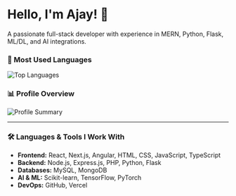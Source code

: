 # Hello, I'm Ajay! 👋

A passionate full-stack developer with experience in MERN, Python, Flask, ML/DL, and AI integrations.

### 🚀 Most Used Languages
![Top Languages](https://github-readme-stats.vercel.app/api/top-langs/?username=ajayduraisamy&layout=compact&langs_count=6&theme=radical)

### 📊 Profile Overview
![Profile Summary](https://github-profile-summary-cards.vercel.app/api/cards/profile-details?username=ajayduraisamy&theme=radical)

---

### 🛠️ Languages & Tools I Work With
- **Frontend:** React, Next.js, Angular, HTML, CSS, JavaScript, TypeScript  
- **Backend:** Node.js, Express.js, PHP, Python, Flask  
- **Databases:** MySQL, MongoDB  
- **AI & ML:** Scikit-learn, TensorFlow, PyTorch  
- **DevOps:** GitHub, Vercel  
